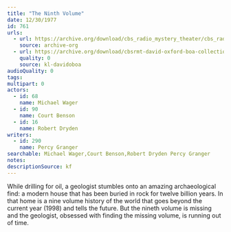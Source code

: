 ```yaml
---
title: "The Ninth Volume"
date: 12/30/1977
id: 761
urls: 
  - url: https://archive.org/download/cbs_radio_mystery_theater/cbs_radio_mystery_theater-0751-0800.zip/cbs_radio_mystery_theater-0751-0800%2Fcbsrmt_0761_the_ninth_volume.mp3
    source: archive-org
  - url: https://archive.org/download/cbsrmt-david-oxford-boa-collection/CBSRMT-771230-0761-The-Ninth-Volume-(24-22)-[2007]-{BoA}.mp3
    quality: 0
    source: kl-davidoboa
audioQuality: 0
tags: 
multipart: 0
actors:  
  - id: 68
    name: Michael Wager  
  - id: 90
    name: Court Benson  
  - id: 16
    name: Robert Dryden
writers:  
  - id: 290
    name: Percy Granger
searchable: Michael Wager,Court Benson,Robert Dryden Percy Granger
notes: 
descriptionSource: kf
---
```

While drilling for oil, a geologist stumbles onto an amazing archaeological find: a modern house that has been buried in rock for twelve billion years. In that home is a nine volume history of the world that goes beyond the current year (1998) and tells the future. But the nineth volume is missing and the geologist, obsessed with finding the missing volume, is running out of time.